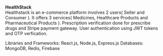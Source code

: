 <b>HealthStack</b>
<br>
Healthstack is an e-commerce platform involves 2 users( Seller and Consumer ). It offers 3 services( Medicines, Healthcare Products and Pharmaceutical Products ). Prescription verification done for prescribe drugs and Stripe payment gateway. User authentication using JWT tokens and OTP verfication.

Libraries and Frameworks: React.js, Node.js, Express.js
Databases: MongoDB, Redis, Firebase
